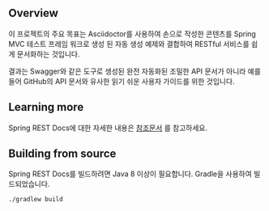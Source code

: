 ## Overview
이 프로젝트의 주요 목표는 Asciidoctor를 사용하여 손으로 작성한 콘텐츠를 Spring MVC 테스트 프레임 워크로 생성 된 자동 생성 예제와 결합하여 RESTful 서비스를 쉽게 문서화하는 것입니다.

결과는 Swagger와 같은 도구로 생성된 완전 자동화된 조밀한 API 문서가 아니라 예를 들어 GitHub의 API 문서와 유사한 읽기 쉬운 사용자 가이드를 위한 것입니다.

## Learning more
Spring REST Docs에 대한 자세한 내용은 [참조문서](https://docs.spring.io/spring-restdocs/docs/current/reference/html5/) 를 참고하세요.

## Building from source
Spring REST Docs를 빌드하려면 Java 8 이상이 필요합니다. Gradle을 사용하여 빌드되었습니다.  
```
./gradlew build
```
